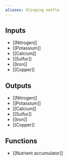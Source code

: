 ```yaml
---
aliases: Stinging nettle
---
```


## Inputs
- [[Nitrogen]]
- [[Potassium]]
- [[Calcium]]
- [[Sulfur]]
- [[Iron]] 
- [[Copper]]

## Outputs
- [[Nitrogen]]
- [[Potassium]]
- [[Calcium]]
- [[Sulfur]]
- [[Iron]] 
- [[Copper]]

## Functions
- [[Nutrient accumulator]]